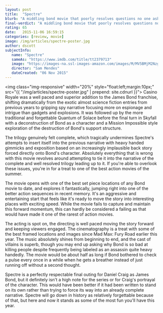 ```yaml
---
layout: post
title:  "Spectre"
blurb: "A middling bond movie that poorly resolves questions no one asked."
final-verdict: "A middling bond movie that poorly resolves questions no one asked."
rating: 65
date:   2015-11-06 16:59:15
categories: [review, movie]
image: /img/articles/spectre-poster.jpg
author: dscott
subjectInfo:
   name: "Spectre"
   sameAs: "https://www.imdb.com/title/tt2379713"
   image: "https://images-na.ssl-images-amazon.com/images/M/MV5BMjM2Nzg4MzkwOF5BMl5BanBnXkFtZTgwNzA0OTE3NjE@._V1_SX300.jpg"
   director: "Sam Mendes"
   dateCreated: "06 Nov 2015"
---
```


<img class="img-responsive" width="20%" style="float:left;margin:10px;" src="{{ "/img/articles/spectre-poster.jpg" | prepend: site.cdnurl }}">
Casino Royale was a well paced and superior addition to the James Bond franchise, shifting dramatically from the exotic almost science fiction entries from previous years to gripping spy narrative focusing more on espionage and intrigue than gadgets and explosions. It was followed up by the more traditional and forgettable Quantum of Solace before the final turn in Skyfall with a deconstruction of Bond as a character and a Mission Impossible style exploration of the destruction of Bond's support structure.

The trilogy genuinely felt complete, which tragically undermines Spectre's attempts to insert itself into the previous narrative with heavy handed gimmicks and exposition based on an increasingly implausible back story forced directly onto Bond's character. Absolutely everything that is wrong with this movie revolves around attempting to tie it into the narrative of the complete and well resolved trilogy leading up to it. If you're able to overlook these issues, you're in for a treat to one of the best action movies of the summer.

The movie opens with one of the best set piece locations of any Bond movie to date, and explores it fantastically, jumping right into one of the better action sequences in recent memory. It's an aggressive and entertaining start that feels like it's ready to move the story into interesting places with exciting speed. While the movie fails to capture and maintain this forward momentum, this can hardly be considered a failing as that would have made it one of the rarest of action movies.

The acting is spot on, the directing is well paced  moving the story forward and keeping viewers engaged. The cinematography is a treat with some of the best framed locations and images since Mad Max: Fury Road earlier this year. The music absolutely shines from beginning to end, and the cast of villains is superb, though you may end up asking why Bond is so bad at killing people despite frequently being labeled as an assassin quite heavy handedly. The movie would be about half as long if Bond bothered to check a pulse every once in a while when he gets a breather instead of just running off without a second thought.

Spectre is a perfectly respectable final outing for Daniel Craig as James Bond, but it definitely isn't a high note for the series or for Craig's portrayal of the character. This would have been better if it had been written to stand on its own rather than trying to force its way into an already complete narrative. Spectre will go down in history as relatively forgettable because of that, but here and now it stands as some of the most fun you'll have this year.
